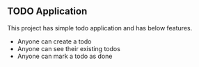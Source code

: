 ## TODO Application

This project has simple todo application and has 
below features.

- Anyone can create a todo
- Anyone can see their existing todos
- Anyone can mark a todo as done